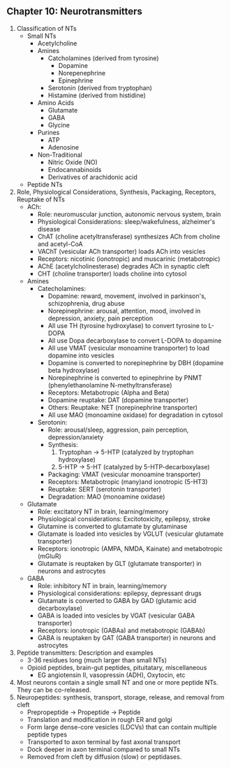 
## Chapter 10: Neurotransmitters

1. Classification of NTs
    - Small NTs
        - Acetylcholine
        - Amines
            - Catcholamines (derived from tyrosine)
                - Dopamine
                - Norepenephrine
                - Epinephrine
            - Serotonin (derived from tryptophan)
            - Histamine (derived from histidine)
        - Amino Acids
            - Glutamate
            - GABA
            - Glycine
        - Purines
            - ATP
            - Adenosine
        - Non-Traditional
            - Nitric Oxide (NO)
            - Endocannabinoids
            - Derivatives of arachidonic acid
    - Peptide NTs
2. Role, Physiological Considerations, Synthesis, Packaging, Receptors, Reuptake of NTs
    - ACh:
        - Role: neuromuscular junction, autonomic nervous system, brain
        - Physiological Considerations: sleep/wakefulness, alzheimer's disease
        - ChAT (choline acetyltransferase) synthesizes ACh from choline and acetyl-CoA
        - VAChT (vesicular ACh transporter) loads ACh into vesicles
        - Receptors: nicotinic (ionotropic) and muscarinic (metabotropic)
        - AChE (acetylcholinesterase) degrades ACh in synaptic cleft
        - CHT (choline transporter) loads choline into cytosol
    - Amines
        - Catecholamines:
            - Dopamine: reward, movement, involved in parkinson's, schizophrenia, drug abuse
            - Norepinephrine: arousal, attention, mood, involved in depression, anxiety, pain perception
            - All use TH (tyrosine hydroxylase) to convert tyrosine to L-DOPA
            - All use Dopa decarboxylase to convert L-DOPA to dopamine
            - All use VMAT (vesicular monoamine transporter) to load dopamine into vesicles
            - Dopamine is converted to norepinephrine by DBH (dopamine beta hydroxylase)
            - Norepinephrine is converted to epinephrine by PNMT (phenylethanolamine N-methyltransferase)  
            - Receptors: Metabotropic (Alpha and Beta)     
            - Dopamine reuptake: DAT (dopamine transporter)
            - Others: Reuptake: NET (norepinephrine transporter)
            - All use MAO (monoamine oxidase) for degradation in cytosol
        - Serotonin: 
            - Role: arousal/sleep, aggression, pain perception, depression/anxiety
            - Synthesis: 
                1. Tryptophan -> 5-HTP (catalyzed by tryptophan hydroxylase)
                2. 5-HTP -> 5-HT (catalyzed by 5-HTP-decarboxylase)
            - Packaging: VMAT (vesicular monoamine transporter)
            - Receptors: Metabotropic (many)and ionotropic (5-HT3)
            - Reuptake: SERT (serotonin transporter)
            - Degradation: MAO (monoamine oxidase)
    - Glutamate
        - Role: excitatory NT in brain, learning/memory
        - Physiological considerations: Excitotoxicity, epilepsy, stroke
        - Glutamine is converted to glutamate by glutaminase
        - Glutamate is loaded into vesicles by VGLUT (vesicular glutamate transporter)
        - Receptors: ionotropic (AMPA, NMDA, Kainate) and metabotropic (mGluR)
        - Glutamate is reuptaken by GLT (glutamate transporter) in neurons and astrocytes
    - GABA
        - Role: inhibitory NT in brain, learning/memory
        - Physiological considerations: epilepsy, depressant drugs
        - Glutamate is converted to GABA by GAD (glutamic acid decarboxylase)
        - GABA is loaded into vesicles by VGAT (vesicular GABA transporter)
        - Receptors: ionotropic (GABAa) and metabotropic (GABAb)
        - GABA is reuptaken by GAT (GABA transporter) in neurons and astrocytes
3. Peptide transmitters: Description and examples
    - 3-36 residues long (much larger than small NTs)
    - Opioid peptides, brain-gut peptides, pituitatary, miscellaneous
        - EG angiotensin II, vasopressin (ADH), Oxytocin, etc
4. Most neurons contain a single small NT and one or more peptide NTs. They can be co-released.
5. Neuropeptides: synthesis, transport, storage, release, and removal from cleft 
    - Prepropeptide -> Propeptide -> Peptide
    - Translation and modification in rough ER and golgi
    - Form large dense-core vesicles (LDCVs) that can contain multiple peptide types
    - Transported to axon terminal by fast axonal transport
    - Dock deeper in axon terminal compared to small NTs
    - Removed from cleft by diffusion (slow) or peptidases.